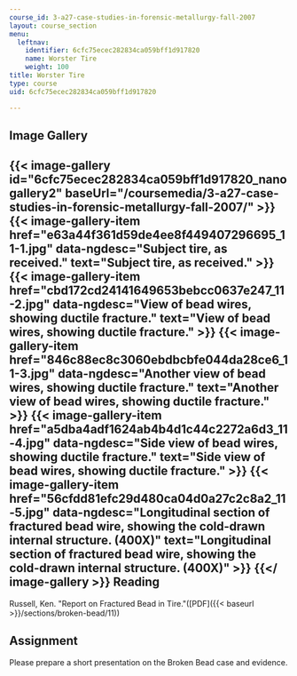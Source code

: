 ```yaml
---
course_id: 3-a27-case-studies-in-forensic-metallurgy-fall-2007
layout: course_section
menu:
  leftnav:
    identifier: 6cfc75ecec282834ca059bff1d917820
    name: Worster Tire
    weight: 100
title: Worster Tire
type: course
uid: 6cfc75ecec282834ca059bff1d917820

---
```


Image Gallery
-------------
{{< image-gallery id="6cfc75ecec282834ca059bff1d917820_nanogallery2" baseUrl="/coursemedia/3-a27-case-studies-in-forensic-metallurgy-fall-2007/" >}}
{{< image-gallery-item href="e63a44f361d59de4ee8f449407296695_11-1.jpg" data-ngdesc="Subject tire, as received." text="Subject tire, as received." >}}
{{< image-gallery-item href="cbd172cd24141649653bebcc0637e247_11-2.jpg" data-ngdesc="View of bead wires, showing ductile fracture." text="View of bead wires, showing ductile fracture." >}}
{{< image-gallery-item href="846c88ec8c3060ebdbcbfe044da28ce6_11-3.jpg" data-ngdesc="Another view of bead wires, showing ductile fracture." text="Another view of bead wires, showing ductile fracture." >}}
{{< image-gallery-item href="a5dba4adf1624ab4b4d1c44c2272a6d3_11-4.jpg" data-ngdesc="Side view of bead wires, showing ductile fracture." text="Side view of bead wires, showing ductile fracture." >}}
{{< image-gallery-item href="56cfdd81efc29d480ca04d0a27c2c8a2_11-5.jpg" data-ngdesc="Longitudinal section of fractured bead wire, showing the cold-drawn internal structure. (400X)" text="Longitudinal section of fractured bead wire, showing the cold-drawn internal structure. (400X)" >}}
{{</ image-gallery >}}
Reading
-------

Russell, Ken. "Report on Fractured Bead in Tire."([PDF]({{< baseurl >}}/sections/broken-bead/11))

Assignment
----------

Please prepare a short presentation on the Broken Bead case and evidence.